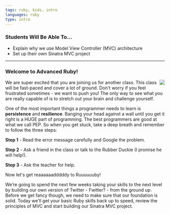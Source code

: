```yaml
---
tags: ruby, kids, intro
languages: ruby
type: intro
---
```


### Students Will Be Able To...
* Explain why we use Model View Controller (MVC) architecture
* Set up their own Sinatra MVC project

---
### Welcome to Advanced Ruby!
<img align="right" src="http://peter.alschitz.com/wp-content/uploads/2012/07/ruby-rails-sinatra.jpg"> We are super excited that you are joining us for another class. This class will be fast-paced and cover a lot of ground. Don't worry if you feel frustrated sometimes - we want to push you! The only way to see what you are really capable of is to stretch out your brain and challenge yourself. 

One of the most important things a programmer needs to learn is **persistence** and **resilience**. Banging your head against a wall until you get it right is a HUGE part of programming. The best programmers are good at what we call PEP. So when you get stuck, take a deep breath and remember to follow the three steps:

**Step 1** - Read the error message carefully and Google the problem.

**Step 2** - Ask a friend in the class or talk to the Rubber Duckie (I promise he will help!). 

**Step 3** - Ask the teacher for help.

Now let's get reaaaaaadddddy to Ruuuuuuby!

We’re going to spend the next few weeks taking your skills to the next level by building our own version of Twitter - Fwitter? - from the ground up. Before we get fancy though, we need to make sure that our foundation is solid. Today we'll get your basic Ruby skills back up to speed, review the principles of MVC and start building our Sinatra MVC project. 
